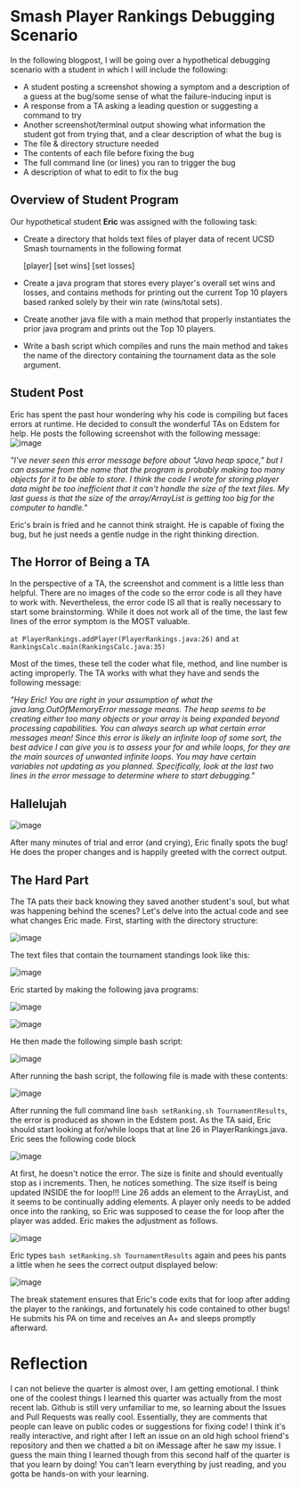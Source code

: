 # Smash Player Rankings Debugging Scenario

In the following blogpost, I will be going over a hypothetical debugging scenario with a student in which I will include the following:

* A student posting a screenshot showing a symptom and a description of a guess at the bug/some sense of what the failure-inducing input is
* A response from a TA asking a leading question or suggesting a command to try
* Another screenshot/terminal output showing what information the student got from trying that, and a clear description of what the bug is
* The file & directory structure needed
* The contents of each file before fixing the bug
* The full command line (or lines) you ran to trigger the bug
* A description of what to edit to fix the bug

## Overview of Student Program

Our hypothetical student **Eric** was assigned with the following task:
* Create a directory that holds text files of player data of recent UCSD Smash tournaments in the following format

  [player] [set wins] [set losses]
* Create a java program that stores every player's overall set wins and losses, and contains methods for printing out the current Top 10 players based
  ranked solely by their win rate (wins/total sets).
* Create another java file with a main method that properly instantiates the prior java program and prints out the Top 10 players.
* Write a bash script which compiles and runs the main method and takes the name of the directory containing the tournament data as the sole argument.

## Student Post

Eric has spent the past hour wondering why his code is compiling but faces errors at runtime.  He decided to consult the wonderful TAs on Edstem for help.
He posts the following screenshot with the following message:
![image](https://github.com/nericguyen/debugging-scenario/assets/149546505/f064a018-7fae-4731-b638-93d8dfae3d6a)

*"I've never seen this error message before about "Java heap space," but I can assume from the name that the program is probably making too many objects for it to
be able to store.  I think the code I wrote for storing player data might be too inefficient that it can't handle the size of the text files.  My last guess is that 
the size of the array/ArrayList is getting too big for the computer to handle."*

Eric's brain is fried and he cannot think straight.  He is capable of fixing the bug, but he just needs a gentle nudge in the right thinking direction.

## The Horror of Being a TA

In the perspective of a TA, the screenshot and comment is a little less than helpful.  There are no images of the code so the error code is all they have to work
with.  Nevertheless, the error code IS all that is really necessary to start some brainstorming.  While it does not work all of the time, the last few lines of the 
error symptom is the MOST valuable.

`at PlayerRankings.addPlayer(PlayerRankings.java:26)` and `at RankingsCalc.main(RankingsCalc.java:35)`

Most of the times, these tell the coder what file, method, and line number is acting improperly.  The TA works with what they have and sends the following message:

*"Hey Eric! You are right in your assumption of what the java.lang.OutOfMemoryError message means.  The heap seems to be creating either too many objects or your array
is being expanded beyond processing capabilities.  You can always search up what certain error messages mean!  Since this error is likely an infinite loop of some sort, 
the best advice I can give you is to assess your for and while loops, for they are the main sources of unwanted infinite loops.  You may have certain variables not updating
as you planned. Specifically, look at the last two lines in the error message to determine where to start debugging."*

## Hallelujah

![image](https://github.com/nericguyen/debugging-scenario/assets/149546505/212204b3-d115-4c91-9b5a-02b39adceec4)

After many minutes of trial and error (and crying), Eric finally spots the bug!  He does the proper changes and is happily greeted with the correct output.

## The Hard Part

The TA pats their back knowing they saved another student's soul, but what was happening behind the scenes? Let's delve into the actual code and see what changes 
Eric made.  First, starting with the directory structure:

![image](https://github.com/nericguyen/debugging-scenario/assets/149546505/eac85079-24a1-41e4-b55e-5489e06fc97f)

The text files that contain the tournament standings look like this:

![image](https://github.com/nericguyen/debugging-scenario/assets/149546505/e5ff1616-8a1f-4020-986d-10d7ce4cca74)

Eric started by making the following java programs:

![image](https://github.com/nericguyen/debugging-scenario/assets/149546505/e5f89c58-dec3-465b-ba24-4999d5324699)

![image](https://github.com/nericguyen/debugging-scenario/assets/149546505/f894f94a-641b-421c-a6ec-e228da8efcce)

He then made the following simple bash script:

![image](https://github.com/nericguyen/debugging-scenario/assets/149546505/93e8ebe9-d153-4f08-a207-c6796b166707)

After running the bash script, the following file is made with these contents:

![image](https://github.com/nericguyen/debugging-scenario/assets/149546505/243058b8-37c7-481d-ac19-30a7a40995f6)

After running the full command line `bash setRanking.sh TournamentResults`, the error is produced as shown in the Edstem post.
As the TA said, Eric should start looking at for/while loops that at line 26 in PlayerRankings.java.  Eric sees the following code block

![image](https://github.com/nericguyen/debugging-scenario/assets/149546505/ca065f50-e624-49b5-8c76-136f6b29d55c)

At first, he doesn't notice the error.  The size is finite and should eventually stop as i increments.  Then, he notices something.  The size itself is being updated
INSIDE the for loop!!!  Line 26 adds an element to the ArrayList, and it seems to be continually adding elements.  A player only needs to be added once into the ranking,
so Eric was supposed to cease the for loop after the player was added.  Eric makes the adjustment as follows.

![image](https://github.com/nericguyen/debugging-scenario/assets/149546505/f2099670-46ac-40c6-9e25-2b59991d724e)

Eric types `bash setRanking.sh TournamentResults` again and pees his pants a little when he sees the correct output displayed below:

![image](https://github.com/nericguyen/debugging-scenario/assets/149546505/647fdaa3-500f-4ede-b3b7-184b89d55e85)

The break statement ensures that Eric's code exits that for loop after adding the player to the rankings, and fortunately his code contained to other bugs!
He submits his PA on time and receives an A+ and sleeps promptly afterward.

# Reflection

I can not believe the quarter is almost over, I am getting emotional.  I think one of the coolest things I learned this quarter was actually from the most recent lab.
Github is still very unfamiliar to me, so learning about the Issues and Pull Requests was really cool.  Essentially, they are comments that people can leave on public
codes or suggestions for fixing code!  I think it's really interactive, and right after I left an issue on an old high school friend's repository and then we chatted
a bit on iMessage after he saw my issue.  I guess the main thing I learned though from this second half of the quarter is that you learn by doing! You can't learn everything by just reading, and you gotta be hands-on with your learning.
